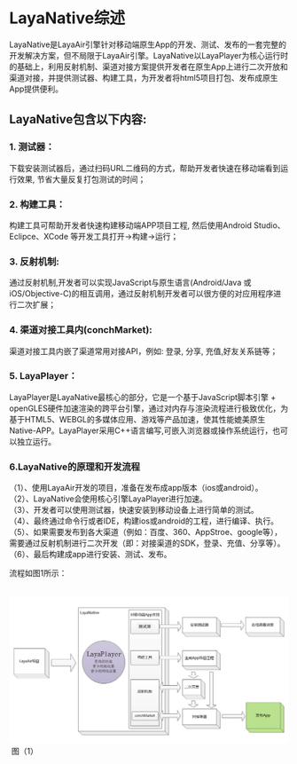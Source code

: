 # LayaNative综述



LayaNative是LayaAir引擎针对移动端原生App的开发、测试、发布的一套完整的开发解决方案，但不局限于LayaAir引擎。LayaNative以LayaPlayer为核心运行时的基础上，利用反射机制、渠道对接方案提供开发者在原生App上进行二次开放和渠道对接，并提供测试器、构建工具，为开发者将html5项目打包、发布成原生App提供便利。



##   **LayaNative包含以下内容:**


### 1. 测试器：
下载安装测试器后，通过扫码URL二维码的方式，帮助开发者快速在移动端看到运行效果, 节省大量反复打包测试的时间；  
  
  

### 2. 构建工具：
构建工具可帮助开发者快速构建移动端APP项目工程, 然后使用Android Studio、Eclipce、XCode 等开发工具打开->构建->运行；



### 3. 反射机制:
通过反射机制,开发者可以实现JavaScript与原生语言(Android/Java 或 iOS/Objective-C)的相互调用，通过反射机制开发者可以很方便的对应用程序进行二次扩展；



### 4. 渠道对接工具内(conchMarket):
渠道对接工具内嵌了渠道常用对接API，例如: 登录, 分享, 充值,好友关系链等；



### 5. LayaPlayer：
LayaPlayer是LayaNative最核心的部分，它是一个基于JavaScript脚本引擎 + openGLES硬件加速渲染的跨平台引擎，通过对内存与渲染流程进行极致优化，为基于HTML5、WEBGL的多媒体应用、游戏等产品加速，使其性能媲美原生Native-APP。LayaPlayer采用C++语言编写,可嵌入浏览器或操作系统运行，也可以独立运行。  



### 6.LayaNative的原理和开发流程
（1）、使用LayaAir开发的项目，准备在发布成app版本（ios或android）。  
（2）、LayaNative会使用核心引擎LayaPlayer进行加速。  
（3）、开发者可以使用测试器，快速安装到移动设备上进行简单的测试。  
（4）、最终通过命令行或者IDE，构建ios或android的工程，进行编译、执行。  
（5）、如果需要发布到各大渠道（例如：百度、360、AppStroe、google等），需要通过反射机制进行二次开发（即：对接渠道的SDK，登录、充值、分享等）。  
（6）、最后构建成app进行安装、测试、发布。  

流程如图1所示：

​	![blob.png](img/1.png)
​	图（1）


